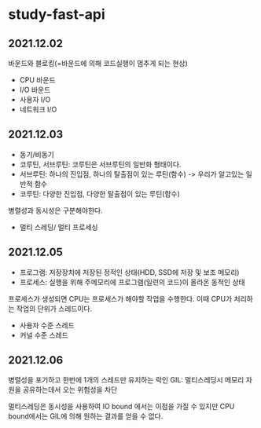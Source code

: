 # study-fast-api


## 2021.12.02
바운드와 블로킹(=바운드에 의해 코드실행이 멈추게 되는 현상)
* CPU 바운드
* I/O 바운드
* 사용자 I/O
* 네트워크 I/O


## 2021.12.03
* 동기/비동기
* 코루틴, 서브루틴: 코루틴은 서브루틴의 일반화 형태이다. 
* 서브루틴: 하나의 진입점, 하나의 탈출점이 있는 루틴(함수) -> 우리가 알고있는 일반적 함수 
* 코루틴: 다양한 진입점, 다양한 탈출점이 있는 루틴(함수)

병렬성과 동시성은 구분해야한다.

* 멀티 스레딩/ 멀티 프로세싱


## 2021.12.05

* 프로그램: 저장장치에 저장된 정적인 상태(HDD, SSD에 저장 및 보조 메모리)
* 프로세스: 실행을 위해 주메모리에 프로그램(일련의 코드)이 올라온 동적인 상태

프로세스가 생성되면 CPU는 프로세스가 해야할 작업을 수행한다.
이때 CPU가 처리하는 작업의 단위가 스레드이다.

* 사용자 수준 스레드
* 커널 수준 스레드


## 2021.12.06

병렬성을 포기하고 한번에 1개의 스레드만 유지하는 락인 GIL: 멀티스레딩시 메모리 자원을 공유하는데서 오는 위험성을 차단

멀티스레딩은 동시성을 사용하여 IO bound 에서는 이점을 가질 수 있지만
CPU bound에서는 GIL에 의해 원하는 결과를 얻을 수 없다.
